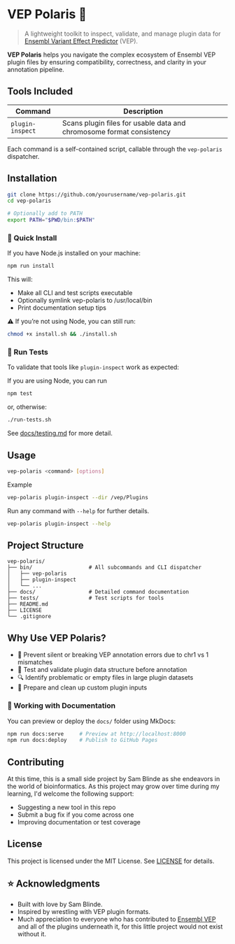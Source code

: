 # VEP Polaris 🌟

> A lightweight toolkit to inspect, validate, and manage plugin data for [Ensembl Variant Effect Predictor](https://www.ensembl.org/vep) (VEP).

**VEP Polaris** helps you navigate the complex ecosystem of Ensembl VEP plugin files by ensuring compatibility, correctness, and clarity in your annotation pipeline.

## Tools Included

| Command          | Description                                                          |
| ---------------- | -------------------------------------------------------------------- |
| `plugin-inspect` | Scans plugin files for usable data and chromosome format consistency |

Each command is a self-contained script, callable through the `vep-polaris` dispatcher.

## Installation

```bash
git clone https://github.com/yourusername/vep-polaris.git
cd vep-polaris

# Optionally add to PATH
export PATH="$PWD/bin:$PATH"
```

### 🔧 Quick Install

If you have Node.js installed on your machine:

```bash
npm run install
```

This will:

-   Make all CLI and test scripts executable
-   Optionally symlink vep-polaris to /usr/local/bin
-   Print documentation setup tips

⚠️ If you’re not using Node, you can still run:

```bash
chmod +x install.sh && ./install.sh
```

### 🧪 Run Tests

To validate that tools like `plugin-inspect` work as expected:

If you are using Node, you can run

```bash
npm test
```

or, otherwise:

```bash
./run-tests.sh
```

See [docs/testing.md](docs/testing.md) for more detail.

## Usage

```bash
vep-polaris <command> [options]
```

Example

```bash
vep-polaris plugin-inspect --dir /vep/Plugins
```

Run any command with `--help` for further details.

```bash
vep-polaris plugin-inspect --help
```

## Project Structure

```
vep-polaris/
├── bin/                  # All subcommands and CLI dispatcher
│   ├── vep-polaris
│   ├── plugin-inspect
│   └── ...
├── docs/                 # Detailed command documentation
├── tests/                # Test scripts for tools
├── README.md
├── LICENSE
└── .gitignore
```

## Why Use VEP Polaris?

-   🧠 Prevent silent or breaking VEP annotation errors due to chr1 vs 1 mismatches
-   🧪 Test and validate plugin data structure before annotation
-   🔍 Identify problematic or empty files in large plugin datasets
-   🔄 Prepare and clean up custom plugin inputs

### 📘 Working with Documentation

You can preview or deploy the `docs/` folder using MkDocs:

```bash
npm run docs:serve     # Preview at http://localhost:8000
npm run docs:deploy    # Publish to GitHub Pages
```

## Contributing

At this time, this is a small side project by Sam Blinde as she endeavors in the world of bioinformatics. As this project may grow over time during my learning, I'd welcome the following support:

-   Suggesting a new tool in this repo
-   Submit a bug fix if you come across one
-   Improving documentation or test coverage

## License

This project is licensed under the MIT License. See [LICENSE](LICENSE) for details.

## ⭐ Acknowledgments

-   Built with love by Sam Blinde.
-   Inspired by wrestling with VEP plugin formats.
-   Much appreciation to everyone who has contributed to [Ensembl VEP](https://www.ensembl.org/vep) and all of the plugins underneath it, for this little project would not exist without it.
